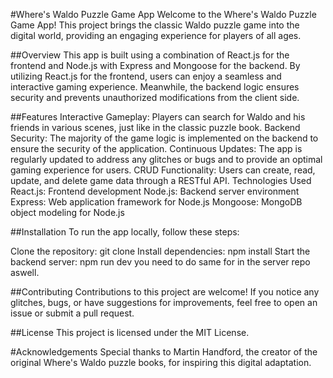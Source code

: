 #Where's Waldo Puzzle Game App
Welcome to the Where's Waldo Puzzle Game App! This project brings the classic Waldo puzzle game into the digital world, providing an engaging experience for players of all ages.

##Overview
This app is built using a combination of React.js for the frontend and Node.js with Express and Mongoose for the backend. By utilizing React.js for the frontend, users can enjoy a seamless and interactive gaming experience. Meanwhile, the backend logic ensures security and prevents unauthorized modifications from the client side.

##Features
Interactive Gameplay: Players can search for Waldo and his friends in various scenes, just like in the classic puzzle book.
Backend Security: The majority of the game logic is implemented on the backend to ensure the security of the application.
Continuous Updates: The app is regularly updated to address any glitches or bugs and to provide an optimal gaming experience for users.
CRUD Functionality: Users can create, read, update, and delete game data through a RESTful API.
Technologies Used
React.js: Frontend development
Node.js: Backend server environment
Express: Web application framework for Node.js
Mongoose: MongoDB object modeling for Node.js

##Installation
To run the app locally, follow these steps:

Clone the repository: git clone <repository-url>
Install dependencies: npm install
Start the backend server: npm run dev
you need to do same for in the server repo aswell.

##Contributing
Contributions to this project are welcome! If you notice any glitches, bugs, or have suggestions for improvements, feel free to open an issue or submit a pull request.

##License
This project is licensed under the MIT License.

#Acknowledgements
Special thanks to Martin Handford, the creator of the original Where's Waldo puzzle books, for inspiring this digital adaptation.

